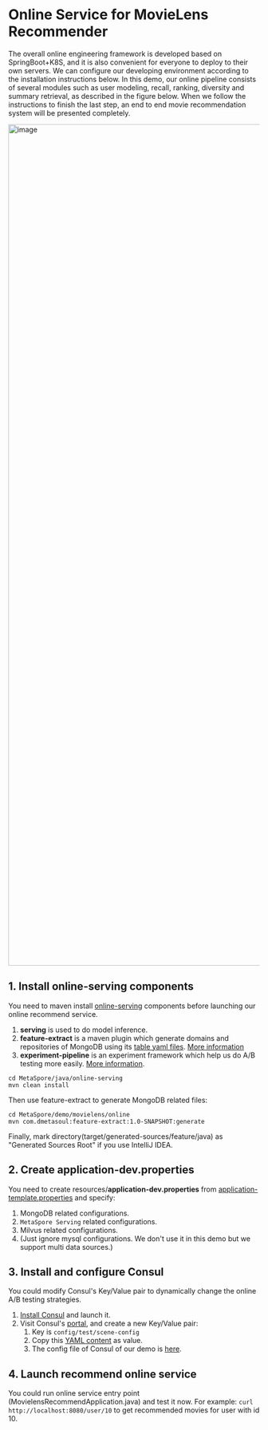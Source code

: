 # Online Service for MovieLens Recommender

The overall online engineering framework is developed based on SpringBoot+K8S, and it is also convenient for everyone to deploy to their own servers. We can configure our developing environment according to the installation instructions below. In this demo, our online pipeline consists of several modules such as user modeling, recall, ranking, diversity and summary retrieval, as described in the figure below. When we follow the instructions to finish the last step, an end to end movie recommendation system will be presented completely.

<img width="1688" alt="image" src="https://user-images.githubusercontent.com/7464971/160770284-26bd3885-4d47-4c00-9260-b3dc1aeb4263.png">



## 1. Install online-serving components
You need to maven install [online-serving](https://github.com/meta-soul/MetaSpore/tree/main/java/online-serving) components 
before launching our online recommend service.
1. **serving** is used to do model inference.
2. **feature-extract** is a maven plugin which generate domains and repositories of MongoDB using its [table yaml files](https://github.com/meta-soul/MetaSpore/tree/main/demo/movielens/online/src/main/resources/tables). [More information](https://github.com/meta-soul/MetaSpore/blob/main/java/online-serving/feature-extract/README.md)
3. **experiment-pipeline** is an experiment framework which help us do A/B testing more easily. [More information](https://github.com/meta-soul/MetaSpore/blob/main/java/online-serving/experiment-pipeline/README.md).
```
cd MetaSpore/java/online-serving
mvn clean install 
```
Then use feature-extract to generate MongoDB related files:
```
cd MetaSpore/demo/movielens/online
mvn com.dmetasoul:feature-extract:1.0-SNAPSHOT:generate
```
Finally, mark directory(target/generated-sources/feature/java) as "Generated Sources Root" if you use IntelliJ IDEA.

## 2. Create application-dev.properties
You need to create resources/**application-dev.properties** from [application-template.properties](https://github.com/meta-soul/MetaSpore/blob/main/demo/movielens/online/src/main/resources/application-template.properties) and specify:
1. MongoDB related configurations. 
2. `MetaSpore Serving` related configurations.
3. Milvus related configurations.
4. (Just ignore mysql configurations. We don't use it in this demo but we support multi data sources.)

## 3. Install and configure Consul
You could modify Consul's Key/Value pair to dynamically change the online A/B testing strategies.
1. [Install Consul](https://www.consul.io/downloads) and launch it.
2. Visit Consul's [portal](http://localhost:8500/ui/dc1/kv), and create a new Key/Value pair:
   1. Key is `config/test/scene-config`
   2. Copy this [YAML content](https://github.com/meta-soul/MetaSpore/blob/main/demo/movielens/online/src/main/resources/experiment.yaml) as value. 
   3. The config file of Consul of our demo is [here](https://github.com/meta-soul/MetaSpore/blob/main/demo/movielens/online/src/main/resources/bootstrap.yml).

## 4. Launch recommend online service
You could run online service entry point (MovielensRecommendApplication.java) and test it now.
For example: `curl http://localhost:8080/user/10` to get recommended movies for user with id 10.

